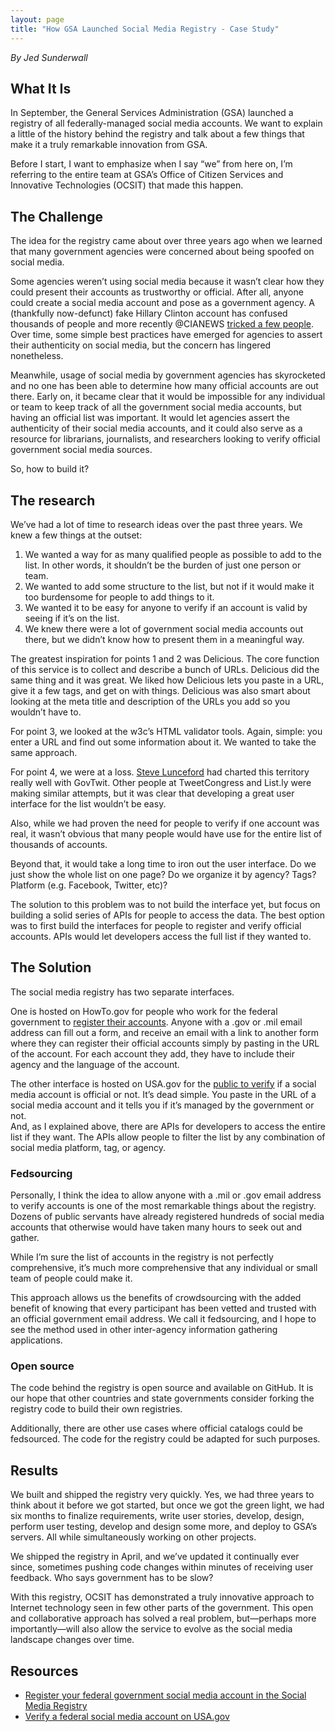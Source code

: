 ```yaml
---
layout: page
title: "How GSA Launched Social Media Registry - Case Study"
---
```

*By Jed Sunderwall*

## What It Is 

In September, the General Services Administration (GSA) launched a registry of all federally-managed social media accounts. We want to explain a little of the history behind the registry and talk about a few things that make it a truly remarkable innovation from GSA.

Before I start, I want to emphasize when I say “we” from here on, I’m referring to the entire team at GSA’s Office of Citizen Services and Innovative Technologies (OCSIT) that made this happen.  

## The Challenge  

The idea for the registry came about over three years ago when we learned that many government agencies were concerned about being spoofed on social media.

Some agencies weren’t using social media because it wasn’t clear how they could present their accounts as trustworthy or official. After all, anyone could create a social media account and pose as a government agency. A (thankfully now-defunct) fake Hillary Clinton account has confused thousands of people and more recently @CIANEWS [tricked a few people](http://www.washingtonpost.com/blogs/in-the-loop/post/cia-on-twitter-the-agency-spies-a-fake-account/2012/08/01/gJQAdjWJPX_blog.html). Over time, some simple best practices have emerged for agencies to assert their authenticity on social media, but the concern has lingered nonetheless.  

Meanwhile, usage of social media by government agencies has skyrocketed and no one has been able to determine how many official accounts are out there. Early on, it became clear that it would be impossible for any individual or team to keep track of all the government social media accounts, but having an official list was important. It would let agencies assert the authenticity of their social media accounts, and it could also serve as a resource for librarians, journalists, and researchers looking to verify official government social media sources.  

So, how to build it?  

## The research

We’ve had a lot of time to research ideas over the past three years. We knew a few things at the outset:

1. We wanted a way for as many qualified people as possible to add to the list. In other words, it shouldn’t be the burden of just one person or team.
2. We wanted to add some structure to the list, but not if it would make it too burdensome for people to add things to it.
3. We wanted it to be easy for anyone to verify if an account is valid by seeing if it’s on the list.
4. We knew there were a lot of government social media accounts out there, but we didn’t know how to present them in a meaningful way.

The greatest inspiration for points 1 and 2 was Delicious. The core function of this service is to collect and describe a bunch of URLs. Delicious did the same thing and it was great. We liked how Delicious lets you paste in a URL, give it a few tags, and get on with things. Delicious was also smart about looking at the meta title and description of the URLs you add so you wouldn’t have to.  

For point 3, we looked at the w3c’s HTML validator tools. Again, simple: you enter a URL and find out some information about it. We wanted to take the same approach.  

For point 4, we were at a loss. [Steve Lunceford](https://twitter.com/dslunceford) had charted this territory really well with GovTwit. Other people at TweetCongress and List.ly were making similar attempts, but it was clear that developing a great user interface for the list wouldn’t be easy.  

Also, while we had proven the need for people to verify if one account was real, it wasn’t obvious that many people would have use for the entire list of thousands of accounts.  

Beyond that, it would take a long time to iron out the user interface. Do we just show the whole list on one page? Do we organize it by agency? Tags? Platform (e.g. Facebook, Twitter, etc)?  

The solution to this problem was to not build the interface yet, but focus on building a solid series of APIs for people to access the data. The best option was to first build the interfaces for people to register and verify official accounts. APIs would let developers access the full list if they wanted to.

## The Solution   

The social media registry has two separate interfaces.  

One is hosted on HowTo.gov for people who work for the federal government to [register their accounts](http://www.howto.gov/social-media/social-media-registry/register-accounts). Anyone with a .gov or .mil email address can fill out a form, and receive an email with a link to another form where they can register their official accounts simply by pasting in the URL of the account. For each account they add, they have to include their agency and the language of the account.  

The other interface is hosted on USA.gov for the [public to verify](http://www.usa.gov/Contact/verify-social-media.shtml) if a social media account is official or not. It’s dead simple. You paste in the URL of a social media account and it tells you if it’s managed by the government or not.  
And, as I explained above, there are APIs for developers to access the entire list if they want. The APIs allow people to filter the list by any combination of social media platform, tag, or agency.  

### Fedsourcing

Personally, I think the idea to allow anyone with a .mil or .gov email address to verify accounts is one of the most remarkable things about the registry. Dozens of public servants have already registered hundreds of social media accounts that otherwise would have taken many hours to seek out and gather.  

While I’m sure the list of accounts in the registry is not perfectly comprehensive, it’s much more comprehensive that any individual or small team of people could make it.  

This approach allows us the benefits of crowdsourcing with the added benefit of knowing that every participant has been vetted and trusted with an official government email address. We call it fedsourcing, and I hope to see the method used in other inter-agency information gathering applications.  

### Open source

The code behind the registry is open source and available on GitHub. It is our hope that other countries and state governments consider forking the registry code to build their own registries.  

Additionally, there are other use cases where official catalogs could be fedsourced. The code for the registry could be adapted for such purposes.

## Results 

We built and shipped the registry very quickly. Yes, we had three years to think about it before we got started, but once we got the green light, we had six months to finalize requirements, write user stories, develop, design, perform user testing, develop and design some more, and deploy to GSA’s servers. All while simultaneously working on other projects.  

We shipped the registry in April, and we’ve updated it continually ever since, sometimes pushing code changes within minutes of receiving user feedback. Who says government has to be slow?  

With this registry, OCSIT has demonstrated a truly innovative approach to Internet technology seen in few other parts of the government. This open and collaborative approach has solved a real problem, but—perhaps more importantly—will also allow the service to evolve as the social media landscape changes over time.

## Resources 
* [Register your federal government social media account in the Social Media Registry](http://www.howto.gov/social-media/social-media-registry/register-accounts)
* [Verify a federal social media account on USA.gov](http://www.usa.gov/Contact/verify-social-media.shtml)
